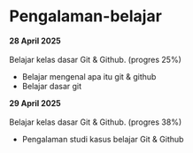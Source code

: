 # Pengalaman-belajar

**28 April 2025**<br>  
Belajar kelas dasar Git & Github. (progres 25%)
* Belajar mengenal apa itu git & github
* Belajar dasar git

**29 April 2025**<br>  
Belajar kelas dasar Git & Github. (progres 38%)
* Pengalaman studi kasus belajar Git & Github
